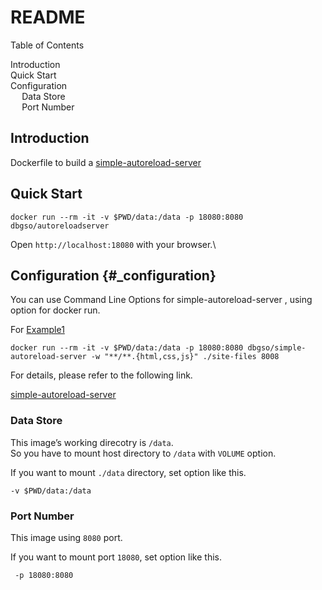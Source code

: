 <div id="header">

README
======

<div id="toc" class="toc">

<div id="toctitle">

Table of Contents

</div>

-   [Introduction](#_introduction)
-   [Quick Start](#_quick_start)
-   [Configuration](#_configuration)
    -   [Data Store](#_data_store)
    -   [Port Number](#_port_number)

</div>

</div>

<div id="content">

<div class="sect1">

Introduction 
------------

<div class="sectionbody">

<div class="paragraph">

Dockerfile to build a
[simple-autoreload-server](https://www.npmjs.com/package/simple-autoreload-server)

</div>

</div>

</div>

<div class="sect1">

Quick Start
-----------

<div class="sectionbody">

<div class="listingblock">

<div class="content">

``` {.CodeRay .highlight}
docker run --rm -it -v $PWD/data:/data -p 18080:8080 dbgso/autoreloadserver
```

</div>

</div>

<div class="paragraph">

Open `http://localhost:18080` with your browser.\

</div>

</div>

</div>

<div class="sect1">

Configuration {#_configuration}
-------------

<div class="sectionbody">

<div class="paragraph">

You can use Command Line Options for simple-autoreload-server , using
option for docker run.

</div>

<div class="paragraph">

For
[Example1](https://www.npmjs.com/package/simple-autoreload-server#example-1)

</div>

<div class="listingblock">

<div class="content">

``` {.CodeRay .highlight}
docker run --rm -it -v $PWD/data:/data -p 18080:8080 dbgso/simple-autoreload-server -w "**/**.{html,css,js}" ./site-files 8008
```

</div>

</div>

<div class="paragraph">

For details, please refer to the following link.

</div>

<div class="paragraph">

[simple-autoreload-server](https://www.npmjs.com/package/simple-autoreload-server)

</div>

<div class="sect2">

### Data Store 

<div class="paragraph">

This image’s working direcotry is `/data`.\
So you have to mount host directory to `/data` with `VOLUME` option.

</div>

<div class="paragraph">

If you want to mount `./data` directory, set option like this.

</div>

<div class="listingblock">

<div class="content">

``` {.CodeRay .highlight}
-v $PWD/data:/data
```

</div>

</div>

</div>

<div class="sect2">

### Port Number

<div class="paragraph">

This image using `8080` port.

</div>

<div class="paragraph">

If you want to mount port `18080`, set option like this.

</div>

<div class="listingblock">

<div class="content">

``` {.CodeRay .highlight}
 -p 18080:8080
```

</div>

</div>

</div>

</div>

</div>

</div>
